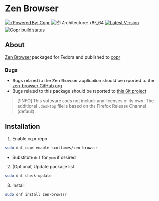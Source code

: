 # Zen Browser

[![⚡️Powered By: Copr](https://img.shields.io/badge/⚡️_Powered_by-COPR-blue?style=flat-square)](https://copr.fedorainfracloud.org/)
![📦 Architecture: x86_64](https://img.shields.io/badge/📦_Architecture-x86__64-blue?style=flat-square)
[![Latest Version](https://img.shields.io/badge/dynamic/json?color=blue&label=Version&query=builds.latest.source_package.version&url=https%3A%2F%2Fcopr.fedorainfracloud.org%2Fapi_3%2Fpackage%3Fownername%3Dscottames%26projectname%3Dzen-browser%26packagename%3Dzen-browser%26with_latest_build%3DTrue&style=flat-square&logoColor=blue)](https://copr.fedorainfracloud.org/coprs/scottames/zen-browser/package/zen-browser/)
[![Copr build status](https://copr.fedorainfracloud.org/coprs/scottames/zen-browser/package/zen-browser/status_image/last_build.png)](https://copr.fedorainfracloud.org/coprs/scottames/zen-browser/package/zen-browser/)

## About

[Zen Browser](https://zen-browser.app/) packaged for Fedora and published to [copr](https://copr.fedorainfracloud.org/coprs/scottames/zen-browser)

### Bugs

- Bugs related to the Zen Browser application should be reported to the [zen-browser GitHub org](https://github.com/zen-browser/desktop/issues)
- Bugs related to this package should be reported to [this Git project](https://github.com/scottames/copr/issues)

>[!INFO]
> This software does not include any licenses of its own.
> The additional `.desktop` file is based on the Firefox Release Channel (default).

## Installation

1. Enable copr repo

```bash
sudo dnf copr enable scottames/zen-browser
```

  - Substitute `dnf` for `yum` if desired

2. (Optional) Update package list

```bash
sudo dnf check-update
```

3. Install

```bash
sudo dnf install zen-browser
```
